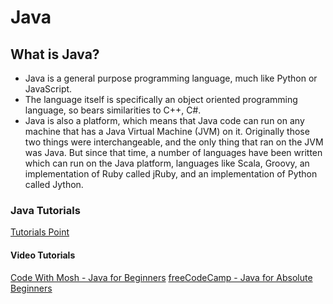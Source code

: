 Java
====================

What is Java?
---------------------

* Java is a general purpose programming language, much like Python or JavaScript.
* The language itself is specifically an object oriented programming language, so bears similarities to C++, C#.
* Java is also a platform, which means that Java code can run on any machine that has a Java Virtual Machine (JVM) on it. Originally those two things were interchangeable, and the only thing that ran on the JVM was Java. But since that time, a number of languages have been written which can run on the Java platform, languages like Scala, Groovy, an implementation of Ruby called jRuby, and an implementation of Python called Jython.

### Java Tutorials

[Tutorials Point](https://www.tutorialspoint.com/java/index.htm)

#### Video Tutorials

[Code With Mosh - Java for Beginners](https://www.youtube.com/watch?v=eIrMbAQSU34)
[freeCodeCamp - Java for Absolute Beginners](https://www.youtube.com/watch?v=GoXwIVyNvX0)
